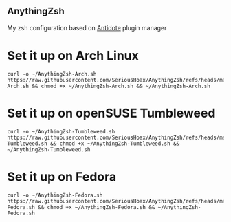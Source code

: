 ## AnythingZsh
My zsh configuration based on [Antidote](https://github.com/mattmc3/antidote) plugin manager
# Set it up on Arch Linux
```
curl -o ~/AnythingZsh-Arch.sh https://raw.githubusercontent.com/SeriousHoax/AnythingZsh/refs/heads/main/AnythingZsh-Arch.sh && chmod +x ~/AnythingZsh-Arch.sh && ~/AnythingZsh-Arch.sh
```
# Set it up on openSUSE Tumbleweed
```
curl -o ~/AnythingZsh-Tumbleweed.sh https://raw.githubusercontent.com/SeriousHoax/AnythingZsh/refs/heads/main/AnythingZsh-Tumbleweed.sh && chmod +x ~/AnythingZsh-Tumbleweed.sh && ~/AnythingZsh-Tumbleweed.sh
```
# Set it up on Fedora
```
curl -o ~/AnythingZsh-Fedora.sh https://raw.githubusercontent.com/SeriousHoax/AnythingZsh/refs/heads/main/AnythingZsh-Fedora.sh && chmod +x ~/AnythingZsh-Fedora.sh && ~/AnythingZsh-Fedora.sh
```